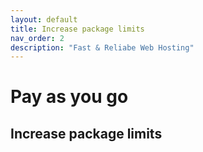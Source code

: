 ```yaml
---
layout: default
title: Increase package limits
nav_order: 2
description: "Fast & Reliabe Web Hosting"
---
```


# Pay as you go

## Increase package limits
